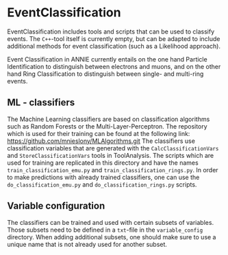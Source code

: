 # EventClassification #

EventClassification includes tools and scripts that can be used to classify events. The `C++`-tool itself is currently empty, but can be adapted to include additional methods for event classification (such as a Likelihood approach). 

Event Classification in ANNIE currently entails on the one hand Particle Identification to distinguish between electrons and muons, and on the other hand Ring Classification to distinguish between single- and multi-ring events. 

## ML - classifiers ##

The Machine Learning classifiers are based on classification algorithms such as Random Forests or the Multi-Layer-Perceptron. The repository which is used for their training can be found at the following link: https://github.com/mnieslony/MLAlgorithms.git
The classifiers use classification variables that are generated with the `CalcClassificationVars` and `StoreClassificationVars` tools in ToolAnalysis. The scripts which are used for training are replicated in this directory and have the names `train_classification_emu.py` and `train_classification_rings.py`. In order to make predictions with already trained classifiers, one can use the `do_classification_emu.py` and `do_classification_rings.py` scripts.

## Variable configuration ##

The classifiers can be trained and used with certain subsets of variables. Those subsets need to be defined in a `txt`-file in the `variable_config` directory. When adding additional subsets, one should make sure to use a unique name that is not already used for another subset.
